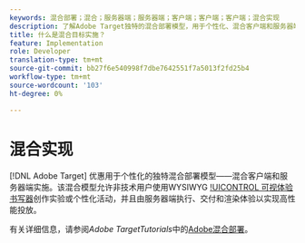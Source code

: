 ```yaml
---
keywords: 混合部署；混合；服务器端；服务器端；客户端；客户端；客户端；混合实现
description: 了解Adobe Target独特的混合部署模型，用于个性化、混合客户端和服务器端实施。
title: 什么是混合目标实施？
feature: Implementation
role: Developer
translation-type: tm+mt
source-git-commit: bb27f6e540998f7dbe7642551f7a5013f2fd25b4
workflow-type: tm+mt
source-wordcount: '103'
ht-degree: 0%

---
```



# 混合实现

[!DNL Adobe Target] 优惠用于个性化的独特混合部署模型——混合客户端和服务器端实施。该混合模型允许非技术用户使用WYSIWYG [!UICONTROL 可视体验书写器](VEC)创作实验或个性化活动，并且由服务器端执行、交付和渲染体验以实现高性能投放。

有关详细信息，请参阅&#x200B;*Adobe TargetTutorials*&#x200B;中的[Adobe混合部署](https://experienceleague.adobe.com/docs/target-learn/tutorials/implementation/hybrid-deployment.html)。
